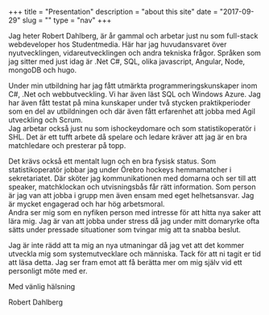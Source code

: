 +++
title = "Presentation"
description = "about this site"
date = "2017-09-29"
slug = ""
type = "nav"
+++

<div class="row">
<div class="col-sm">
Jag heter Robert Dahlberg, är <p id="p1" style="display: contents;"></p> år gammal och arbetar just nu som full-stack webdeveloper hos Studentmedia.
Här har jag huvudansvaret över nyutvecklingen, vidareutvecklingen och andra tekniska frågor. Språken som jag sitter med just idag är .Net C#, SQL, olika javascript, Angular, Node, mongoDB och hugo. 
<p></p>                  
Under min utbildning har jag fått utmärkta programmeringskunskaper inom C#, .Net och webbutveckling.
Vi har även läst SQL och Windows Azure. Jag har även fått testat på mina kunskaper under två stycken
praktikperioder som en del av utbildningen och där även fått erfarenhet att jobba med Agil utveckling och Scrum.
</div>

<div class="col-sm">
Jag arbetar också just nu som ishockeydomare och som statistikoperatör i SHL. Det är ett tufft arbete då spelare
och ledare kräver att jag är en bra matchledare och presterar på topp. 
<p></p>
Det krävs också ett mentalt lugn och en bra fysisk status.
Som statistikoperatör jobbar jag under Örebro hockeys hemmamatcher i sekretariatet. Där sköter jag kommunikationen
med domarna och ser till att speaker, matchklockan och utvisningsbås får rätt information.
Som person är jag van att jobba i grupp men även ensam med eget helhetsansvar. Jag är mycket engagerad
och har hög arbetsmoral. 
</div>


<div class="col-sm">
Andra ser mig som en nyfiken person med intresse för att hitta nya saker
att lära mig. Jag är van att jobba under stress då jag under mitt domaryrke ofta sätts under pressade
situationer som tvingar mig att ta snabba beslut.
<p></p>
Jag är inte rädd att ta mig an nya utmaningar då jag vet att det kommer utveckla mig som systemutvecklare
och människa.
Tack för att ni tagit er tid att läsa detta. Jag ser fram emot att få berätta mer om mig själv vid ett
personligt möte med er. 
<p></p>
Med vänlig hälsning
<p></p>
Robert Dahlberg
</div>
</div>

<script>
    function calculate_age(dob) { 
    var diff_ms = Date.now() - dob.getTime();
    var age_dt = new Date(diff_ms); 
  
    return Math.abs(age_dt.getUTCFullYear() - 1970);
}
document.getElementById("p1").innerHTML = calculate_age(new Date(1991, 8, 21));
</script>
